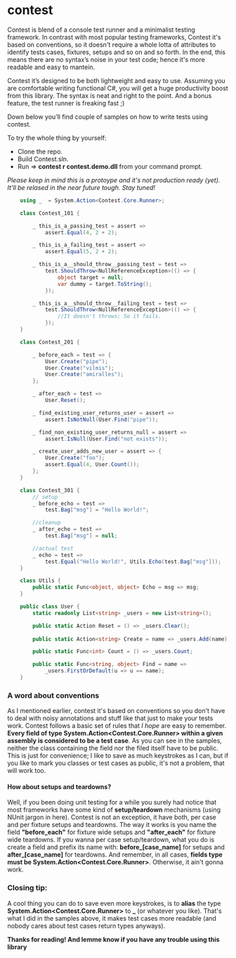 # contest
Contest is blend of a console test runner and a minimalist testing framework. In contrast with most popular testing frameworks, Contest it's based on conventions, so it doesn't require a whole lotta of attributes to identify tests cases, fixtures, setups and so on and so forth. In the end, this means there are no syntax’s noise in your test code; hence it's more readable and easy to mantein.

Contest it’s designed to be both lightweight and easy to use. Assuming you are comfortable writing functional C#, you will get a huge productivity boost from this library. The syntax is neat and right to the point. And a bonus feature, the test runner is freaking fast ;)

Down below you’ll find couple of samples on how to write tests using contest.

To try the whole thing by yourself:
* Clone the repo.
* Build Contest.sln.
* Run =>  **contest r contest.demo.dll** from your command prompt.

_Please keep in mind this is a protoype and it's not production ready (yet). It'll be relased in the near future tough. Stay tuned!_
```cs
	using _  = System.Action<Contest.Core.Runner>;

    class Contest_101 {

		_ this_is_a_passing_test = assert => 
			assert.Equal(4, 2 + 2);

		_ this_is_a_failing_test = assert =>
			assert.Equal(5, 2 + 2);

        _ this_is_a__should_throw__passing_test = test =>
            test.ShouldThrow<NullReferenceException>(() => {
                object target = null;
                var dummy = target.ToString();
            });

		_ this_is_a__should_throw__failing_test = test =>
			test.ShouldThrow<NullReferenceException>(() => {
				//It doesn't throws; So it fails.
			});
    }

    class Contest_201 {

		_ before_each = test => {
			User.Create("pipe");
			User.Create("vilmis");
			User.Create("amiralles");
		};

		_ after_each = test =>
			User.Reset();

		_ find_existing_user_returns_user = assert => 
			assert.IsNotNull(User.Find("pipe"));

		_ find_non_existing_user_returns_null = assert => 
			assert.IsNull(User.Find("not exists"));

		_ create_user_adds_new_user = assert => {
			User.Create("foo");
			assert.Equal(4, User.Count());
		};
    }

	class Contest_301 {
		// setup
		_ before_echo = test => 
			test.Bag["msg"] = "Hello World!";

		//cleanup
		_ after_echo = test => 
			test.Bag["msg"] = null;

		//actual test
		_ echo = test => 
			test.Equal("Hello World!", Utils.Echo(test.Bag["msg"]));
	}

	class Utils {
		public static Func<object, object> Echo = msg => msg;
	}

	public class User {	
		static readonly List<string> _users = new List<string>();

		public static Action Reset = () => _users.Clear();
			
		public static Action<string> Create = name => _users.Add(name);

		public static Func<int> Count = () => _users.Count;

		public static Func<string, object> Find = name =>
			_users.FirstOrDefault(u => u == name);
	}
```

		
### A word about conventions
As I mentioned earlier, contest it's based on conventions so you don't have to deal with noisy annotations and stuff like that just to make your tests work. Contest follows a basic set of rules that _I hope_ are easy to remember.  
**Every field of type System.Action<Contest.Core.Runner> within a given assembly is considered to be a test case**. As you can see in the samples, neither the class containing the field nor the filed itself have to be public. This is just for convenience; I like to save as much keystrokes as I can, but if you like to mark you classes or test cases as public, it's not a problem, that will work too.

#### How about setups and teardowns?
Well, if you been doing unit testing for a while you surely had notice that most frameworks have some kind of **setup/teardown** mechanisms (using NUnit jargon in here). Contest is not an exception, it have both, per case and per fixture setups and teardowns. The way it works is you name the field **"before_each"** for fixture wide setups and **"after_each"** for fixture wide teardowns. If you wanna per case setup/teardown, what you do is create a field and prefix its name with: **before_[case_name]** for setups and **after_[case_name]** for teardowns.
And remember, in all cases, **fields type must be System.Action<Contest.Core.Runner>**. Otherwise, it ain't gonna work.

### Closing tip:
A cool thing you can do to save even more keystrokes, is to **alias** the type **System.Action\<Contest.Core.Runner\>** to **_** (or whatever you like). That's what I did in the samples above, it makes test cases more readable (and nobody cares about test cases return types anyways).

**Thanks for reading! And lemme know if you have any trouble using this library**
